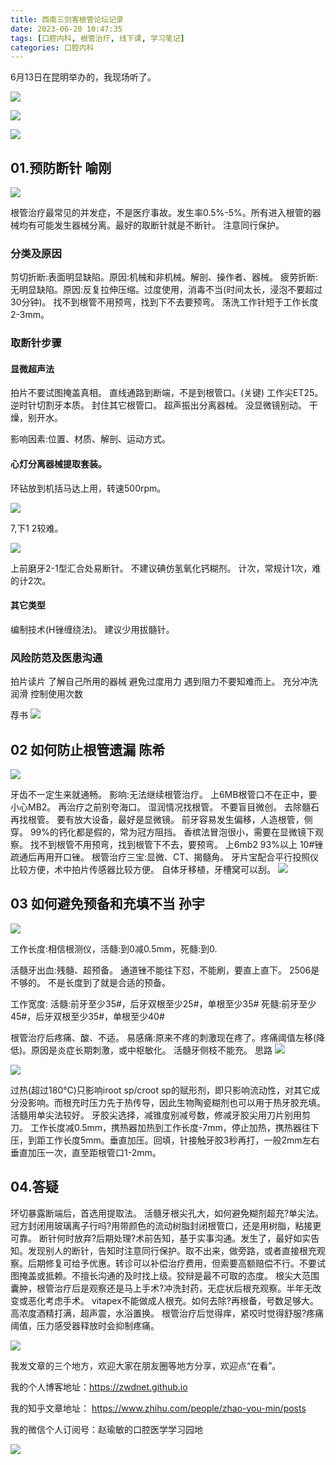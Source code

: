 ```yaml
---
title: 西南三剑客根管论坛记录
date: 2023-06-20 10:47:35
tags: [口腔内科, 根管治疗, 线下课, 学习笔记]
categories: 口腔内科
---
```

6月13日在昆明举办的，我现场听了。

![](https://zymblog-1258069789.cos.ap-chengdu.myqcloud.com/blog0391-luntan/01.jpg)

![](https://zymblog-1258069789.cos.ap-chengdu.myqcloud.com/blog0391-luntan/02.jpg)


![](https://zymblog-1258069789.cos.ap-chengdu.myqcloud.com/blog0391-luntan/03.jpg)

## 01.预防断针 喻刚

![](https://zymblog-1258069789.cos.ap-chengdu.myqcloud.com/blog0391-luntan/04.jpg)

根管治疗最常见的并发症，不是医疗事故。发生率0.5%-5%。所有进入根管的器械均有可能发生器械分离。最好的取断针就是不断针。
注意同行保护。
### 分类及原因
剪切折断:表面明显缺陷。原因:机械和非机械。解剖、操作者、器械。
疲劳折断:无明显缺陷。原因:反复拉伸压缩。过度使用，消毒不当(时间太长，浸泡不要超过30分钟)。
找不到根管不用预弯，找到下不去要预弯。
荡洗工作针短于工作长度2-3mm。
### 取断针步骤
#### 显微超声法
拍片不要试图掩盖真相。
直线通路到断端，不是到根管口。(关键)
工作尖ET25。
逆时针切割牙本质。
封住其它根管口。
超声振出分离器械。
没显微镜别动。
干燥，别开水。

影响因素:位置、材质、解剖、运动方式。

#### 心灯分离器械提取套装。
环钻放到机括马达上用，转速500rpm。

![](https://zymblog-1258069789.cos.ap-chengdu.myqcloud.com/blog0391-luntan/05.jpg)

7,下1 2较难。

![](https://zymblog-1258069789.cos.ap-chengdu.myqcloud.com/blog0391-luntan/06.jpg)

上前磨牙2-1型汇合处易断针。
不建议碘仿氢氧化钙糊剂。
计次，常规计1次，难的计2次。

#### 其它类型
编制技术(H锉缠绕法)。
建议少用拔髓针。

### 风险防范及医患沟通
拍片读片
了解自己所用的器械
避免过度用力
遇到阻力不要知难而上。
充分冲洗润滑
控制使用次数

荐书
![](https://zymblog-1258069789.cos.ap-chengdu.myqcloud.com/blog0391-luntan/07.jpg)

## 02 如何防止根管遗漏 陈希

![](https://zymblog-1258069789.cos.ap-chengdu.myqcloud.com/blog0391-luntan/08.jpg)

牙齿不一定生来就通畅。
影响:无法继续根管治疗。
上6MB根管口不在正中，要小心MB2。
再治疗之前别夸海口。
湿润情况找根管。
不要盲目微创。
去除髓石再找根管。
要有放大设备，最好是显微镜。
前牙容易发生偏移，人造根管，侧穿。
99%的钙化都是假的，常为冠方阻挡。
香槟法冒泡很小，需要在显微镜下观察。
找不到根管不用预弯，找到根管下不去，要预弯。
上6mb2 93%以上
10#锉疏通后再用开口锉。
根管治疗三宝:显微、CT、揭髓角。
牙片宝配合平行投照仪比较方便，术中拍片传感器比较方便。
自体牙移植，牙槽窝可以刮。
![](https://zymblog-1258069789.cos.ap-chengdu.myqcloud.com/blog0391-luntan/09.jpg)


## 03 如何避免预备和充填不当 孙宇

![](https://zymblog-1258069789.cos.ap-chengdu.myqcloud.com/blog0391-luntan/10.jpg)

工作长度:相信根测仪，活髓:到0减0.5mm，死髓:到0.

活髓牙出血:残髓、超预备。
通道锉不能往下怼，不能刷，要直上直下。
2506是不够的。
不是长度到了就是合适的预备。

工作宽度:
活髓:前牙至少35#，后牙双根至少25#，单根至少35#
死髓:前牙至少45#，后牙双根至少35#，单根至少40#

根管治疗后疼痛、酸、不适。
易感痛:原来不疼的刺激现在疼了。疼痛阈值左移(降低)。原因是炎症长期刺激，或中枢敏化。
活髓牙侧枝不能充。
思路
![](https://zymblog-1258069789.cos.ap-chengdu.myqcloud.com/blog0391-luntan/11.jpg)


![](https://zymblog-1258069789.cos.ap-chengdu.myqcloud.com/blog0391-luntan/12.jpg)

过热(超过180℃)只影响iroot sp/croot sp的赋形剂，即只影响流动性，对其它成分没影响。而根充时压力先于热传导，因此生物陶瓷糊剂也可以用于热牙胶充填。活髓用单尖法较好。
牙胶尖选择，减锥度别减号数，修减牙胶尖用刀片别用剪刀。
工作长度减0.5mm，携热器加热到工作长度-7mm，停止加热，携热器往下压，到距工作长度5mm。垂直加压。回填，针接触牙胶3秒再打，一般2mm左右垂直加压一次，直至距根管口1-2mm。

## 04.答疑
环切暴露断端后，首选用提取法。
活髓牙根尖孔大，如何避免糊剂超充?单尖法。
冠方封闭用玻璃离子行吗?用带颜色的流动树脂封闭根管口，还是用树脂，粘接更可靠。
断针何时放弃?后期处理?术前告知，基于实事沟通。发生了，最好如实告知。发现别人的断针，告知时注意同行保护。取不出来，做旁路，或者直接根充观察。后期修复可给予优惠。转诊可以补偿治疗费用，但索要高额赔偿不行。不要试图掩盖或抵赖。不擅长沟通的及时找上级。狡辩是最不可取的态度。
根尖大范围囊肿，根管治疗后是观察还是马上手术?冲洗封药，无症状后根充观察。半年无改变或恶化考虑手术。
vitapex不能做成人根充。如何去除?再根备，号数足够大。高浓度酒精打满，超声震，水浴置换。
根管治疗后觉得痒，紧咬时觉得舒服?疼痛阈值，压力感受器释放时会抑制疼痛。


![](https://zymblog-1258069789.cos.ap-chengdu.myqcloud.com/blog0391-luntan/13.jpg)


我发文章的三个地方，欢迎大家在朋友圈等地方分享，欢迎点“在看”。

我的个人博客地址：https://zwdnet.github.io

我的知乎文章地址： https://www.zhihu.com/people/zhao-you-min/posts

我的微信个人订阅号：赵瑜敏的口腔医学学习园地

![](https://zymblog-1258069789.cos.ap-chengdu.myqcloud.com/other/wx.jpg)


